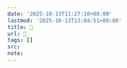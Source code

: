 ```yaml
---
date: '2025-10-13T11:27:10+08:00'
lastmod: '2025-10-13T13:04:51+08:00'
title: 󰖁
url: 󰖁
tags: []
src:
note:
---
```

